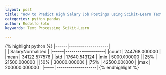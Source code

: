 ```yaml
---
layout: post
title: "How to Predict High Salary Job Postings using Scikit-Learn Text Processing"
categories: python pandas
author: Rodolfo Soto
keywords: Text Processing Scikit-Learn

---
```

{% highlight python %}
|------|--------------------|  
|      |   SalaryNormalized |
|------|--------------------|
|count |   244768.000000    |
|mean	 | 34122.577576     |
|std	 | 17640.543124     |
|min	 | 5000.000000      |
|25%	 | 21500.000000     |
|50%	 | 30000.000000     |
|75%	 | 42500.000000     |
|max	 | 200000.000000    |
|----- |--------------------|
{% endhighlight %}
